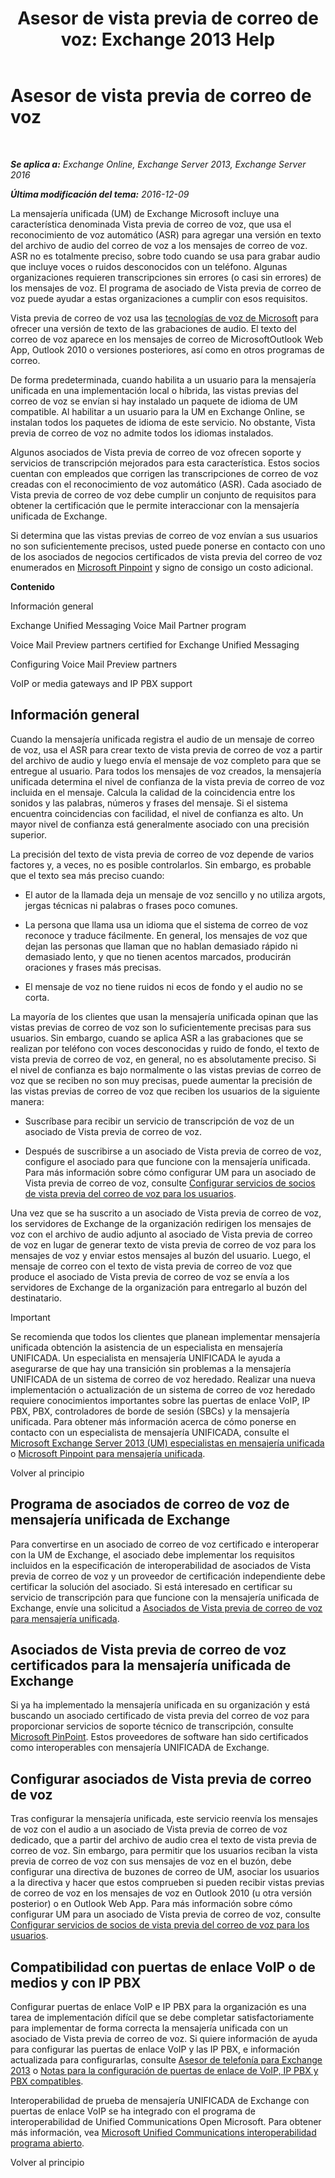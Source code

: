 ﻿---
title: 'Asesor de vista previa de correo de voz: Exchange 2013 Help'
TOCTitle: Asesor de vista previa de correo de voz
ms:assetid: 0957dd54-df6d-4b50-9db5-4757f548b899
ms:mtpsurl: https://technet.microsoft.com/es-es/library/Ee364730(v=EXCHG.150)
ms:contentKeyID: 51406472
ms.date: 05/22/2018
mtps_version: v=EXCHG.150
ms.translationtype: MT
---

# Asesor de vista previa de correo de voz

 

_**Se aplica a:** Exchange Online, Exchange Server 2013, Exchange Server 2016_

_**Última modificación del tema:** 2016-12-09_

La mensajería unificada (UM) de Exchange Microsoft incluye una característica denominada Vista previa de correo de voz, que usa el reconocimiento de voz automático (ASR) para agregar una versión en texto del archivo de audio del correo de voz a los mensajes de correo de voz. ASR no es totalmente preciso, sobre todo cuando se usa para grabar audio que incluye voces o ruidos desconocidos con un teléfono. Algunas organizaciones requieren transcripciones sin errores (o casi sin errores) de los mensajes de voz. El programa de asociado de Vista previa de correo de voz puede ayudar a estas organizaciones a cumplir con esos requisitos.

Vista previa de correo de voz usa las [tecnologías de voz de Microsoft](http://go.microsoft.com/fwlink/p/?linkid=187348) para ofrecer una versión de texto de las grabaciones de audio. El texto del correo de voz aparece en los mensajes de correo de MicrosoftOutlook Web App, Outlook 2010 o versiones posteriores, así como en otros programas de correo.

De forma predeterminada, cuando habilita a un usuario para la mensajería unificada en una implementación local o híbrida, las vistas previas del correo de voz se envían si hay instalado un paquete de idioma de UM compatible. Al habilitar a un usuario para la UM en Exchange Online, se instalan todos los paquetes de idioma de este servicio. No obstante, Vista previa de correo de voz no admite todos los idiomas instalados.

Algunos asociados de Vista previa de correo de voz ofrecen soporte y servicios de transcripción mejorados para esta característica. Estos socios cuentan con empleados que corrigen las transcripciones de correo de voz creadas con el reconocimiento de voz automático (ASR). Cada asociado de Vista previa de correo de voz debe cumplir un conjunto de requisitos para obtener la certificación que le permite interaccionar con la mensajería unificada de Exchange.

Si determina que las vistas previas de correo de voz envían a sus usuarios no son suficientemente precisos, usted puede ponerse en contacto con uno de los asociados de negocios certificados de vista previa del correo de voz enumerados en [Microsoft Pinpoint](https://go.microsoft.com/fwlink/p/?linkid=281966) y signo de consigo un costo adicional.

**Contenido**

Información general

Exchange Unified Messaging Voice Mail Partner program

Voice Mail Preview partners certified for Exchange Unified Messaging

Configuring Voice Mail Preview partners

VoIP or media gateways and IP PBX support

## Información general

Cuando la mensajería unificada registra el audio de un mensaje de correo de voz, usa el ASR para crear texto de vista previa de correo de voz a partir del archivo de audio y luego envía el mensaje de voz completo para que se entregue al usuario. Para todos los mensajes de voz creados, la mensajería unificada determina el nivel de confianza de la vista previa de correo de voz incluida en el mensaje. Calcula la calidad de la coincidencia entre los sonidos y las palabras, números y frases del mensaje. Si el sistema encuentra coincidencias con facilidad, el nivel de confianza es alto. Un mayor nivel de confianza está generalmente asociado con una precisión superior.

La precisión del texto de vista previa de correo de voz depende de varios factores y, a veces, no es posible controlarlos. Sin embargo, es probable que el texto sea más preciso cuando:

  - El autor de la llamada deja un mensaje de voz sencillo y no utiliza argots, jergas técnicas ni palabras o frases poco comunes.

  - La persona que llama usa un idioma que el sistema de correo de voz reconoce y traduce fácilmente. En general, los mensajes de voz que dejan las personas que llaman que no hablan demasiado rápido ni demasiado lento, y que no tienen acentos marcados, producirán oraciones y frases más precisas.

  - El mensaje de voz no tiene ruidos ni ecos de fondo y el audio no se corta.

La mayoría de los clientes que usan la mensajería unificada opinan que las vistas previas de correo de voz son lo suficientemente precisas para sus usuarios. Sin embargo, cuando se aplica ASR a las grabaciones que se realizan por teléfono con voces desconocidas y ruido de fondo, el texto de vista previa de correo de voz, en general, no es absolutamente preciso. Si el nivel de confianza es bajo normalmente o las vistas previas de correo de voz que se reciben no son muy precisas, puede aumentar la precisión de las vistas previas de correo de voz que reciben los usuarios de la siguiente manera:

  - Suscríbase para recibir un servicio de transcripción de voz de un asociado de Vista previa de correo de voz.

  - Después de suscribirse a un asociado de Vista previa de correo de voz, configure el asociado para que funcione con la mensajería unificada. Para más información sobre cómo configurar UM para un asociado de Vista previa de correo de voz, consulte [Configurar servicios de socios de vista previa del correo de voz para los usuarios](configure-voice-mail-preview-partner-services-for-users-exchange-2013-help.md).

Una vez que se ha suscrito a un asociado de Vista previa de correo de voz, los servidores de Exchange de la organización redirigen los mensajes de voz con el archivo de audio adjunto al asociado de Vista previa de correo de voz en lugar de generar texto de vista previa de correo de voz para los mensajes de voz y enviar estos mensajes al buzón del usuario. Luego, el mensaje de correo con el texto de vista previa de correo de voz que produce el asociado de Vista previa de correo de voz se envía a los servidores de Exchange de la organización para entregarlo al buzón del destinatario.


> [!IMPORTANT]
> Se recomienda que todos los clientes que planean implementar mensajería unificada obtención la asistencia de un especialista en mensajería UNIFICADA. Un especialista en mensajería UNIFICADA le ayuda a asegurarse de que hay una transición sin problemas a la mensajería UNIFICADA de un sistema de correo de voz heredado. Realizar una nueva implementación o actualización de un sistema de correo de voz heredado requiere conocimientos importantes sobre las puertas de enlace VoIP, IP PBX, PBX, controladores de borde de sesión (SBCs) y la mensajería unificada. Para obtener más información acerca de cómo ponerse en contacto con un especialista de mensajería UNIFICADA, consulte el <A href="http://go.microsoft.com/fwlink/p/?linkid=262708">Microsoft Exchange Server 2013 (UM) especialistas en mensajería unificada</A> o <A href="https://go.microsoft.com/fwlink/p/?linkid=261951">Microsoft Pinpoint para mensajería unificada</A>.



Volver al principio

## Programa de asociados de correo de voz de mensajería unificada de Exchange

Para convertirse en un asociado de correo de voz certificado e interoperar con la UM de Exchange, el asociado debe implementar los requisitos incluidos en la especificación de interoperabilidad de asociados de Vista previa de correo de voz y un proveedor de certificación independiente debe certificar la solución del asociado. Si está interesado en certificar su servicio de transcripción para que funcione con la mensajería unificada de Exchange, envíe una solicitud a [Asociados de Vista previa de correo de voz para mensajería unificada](mailto:vmppp@microsoft.com).

## Asociados de Vista previa de correo de voz certificados para la mensajería unificada de Exchange

Si ya ha implementado la mensajería unificada en su organización y está buscando un asociado certificado de vista previa del correo de voz para proporcionar servicios de soporte técnico de transcripción, consulte [Microsoft PinPoint](https://go.microsoft.com/fwlink/p/?linkid=281966). Estos proveedores de software han sido certificados como interoperables con mensajería UNIFICADA de Exchange.

## Configurar asociados de Vista previa de correo de voz

Tras configurar la mensajería unificada, este servicio reenvía los mensajes de voz con el audio a un asociado de Vista previa de correo de voz dedicado, que a partir del archivo de audio crea el texto de vista previa de correo de voz. Sin embargo, para permitir que los usuarios reciban la vista previa de correo de voz con sus mensajes de voz en el buzón, debe configurar una directiva de buzones de correo de UM, asociar los usuarios a la directiva y hacer que estos comprueben si pueden recibir vistas previas de correo de voz en los mensajes de voz en Outlook 2010 (u otra versión posterior) o en Outlook Web App. Para más información sobre cómo configurar UM para un asociado de Vista previa de correo de voz, consulte [Configurar servicios de socios de vista previa del correo de voz para los usuarios](configure-voice-mail-preview-partner-services-for-users-exchange-2013-help.md).

## Compatibilidad con puertas de enlace VoIP o de medios y con IP PBX

Configurar puertas de enlace VoIP e IP PBX para la organización es una tarea de implementación difícil que se debe completar satisfactoriamente para implementar de forma correcta la mensajería unificada con un asociado de Vista previa de correo de voz. Si quiere información de ayuda para configurar las puertas de enlace VoIP y las IP PBX, e información actualizada para configurarlas, consulte [Asesor de telefonía para Exchange 2013](telephony-advisor-for-exchange-2013-exchange-2013-help.md) o [Notas para la configuración de puertas de enlace de VoIP, IP PBX y PBX compatibles](configuration-notes-for-supported-voip-gateways-ip-pbxs-and-pbxs-exchange-2013-help.md).

Interoperabilidad de prueba de mensajería UNIFICADA de Exchange con puertas de enlace VoIP se ha integrado con el programa de interoperabilidad de Unified Communications Open Microsoft. Para obtener más información, vea [Microsoft Unified Communications interoperabilidad programa abierto](https://go.microsoft.com/fwlink/p/?linkid=132071).

Volver al principio

